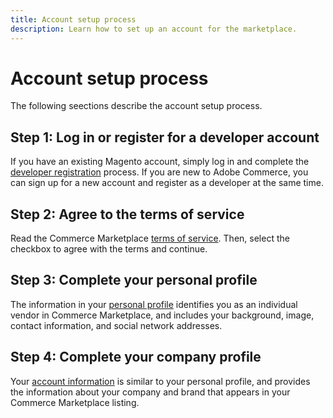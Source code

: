 ```yaml
---
title: Account setup process
description: Learn how to set up an account for the marketplace.
---
```


# Account setup process

The following seections describe the account setup process.

## Step 1: Log in or register for a developer account

If you have an existing Magento account, simply log in and complete the [developer registration](developer-register.md) process. If you are new to Adobe Commerce, you can sign up for a new account and register as a developer at the same time.

## Step 2: Agree to the terms of service

Read the Commerce Marketplace [terms of service](https://magento.com/legal/terms/marketplace-xcelerate). Then, select the checkbox to agree with the terms and continue.

## Step 3: Complete your personal profile

The information in your [personal profile](developer-register.md) identifies you as an individual vendor in Commerce Marketplace, and includes your background, image, contact information, and social network addresses.

## Step 4: Complete your company profile

Your [account information](./profile-information.md) is similar to your personal profile, and provides the information about your company and brand that appears in your Commerce Marketplace listing.
